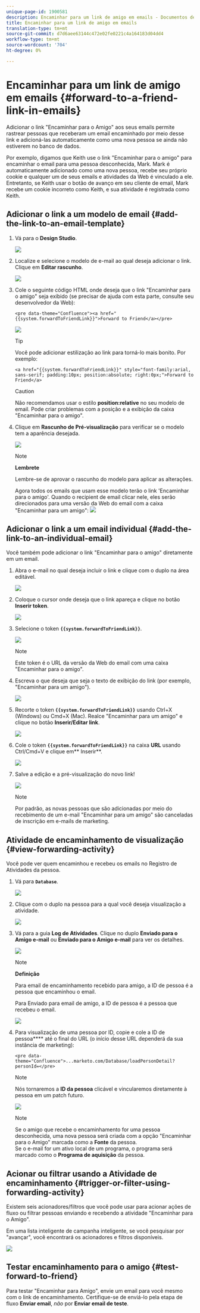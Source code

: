 ```yaml
---
unique-page-id: 1900581
description: Encaminhar para um link de amigo em emails - Documentos de marketing - Documentação do produto
title: Encaminhar para um link de amigo em emails
translation-type: tm+mt
source-git-commit: d7d6aee63144c472e02fe0221c4a164183d04dd4
workflow-type: tm+mt
source-wordcount: '704'
ht-degree: 0%

---
```



# Encaminhar para um link de amigo em emails {#forward-to-a-friend-link-in-emails}

Adicionar o link &quot;Encaminhar para o Amigo&quot; aos seus emails permite rastrear pessoas que receberam um email encaminhado por meio desse link e adicioná-las automaticamente como uma nova pessoa se ainda não estiverem no banco de dados.

Por exemplo, digamos que Keith use o link &quot;Encaminhar para o amigo&quot; para encaminhar o email para uma pessoa desconhecida, Mark. Mark é automaticamente adicionado como uma nova pessoa, recebe seu próprio cookie e qualquer um de seus emails e atividades da Web é vinculado a ele. Entretanto, se Keith usar o botão de avanço em seu cliente de email, Mark recebe um cookie incorreto como Keith, e sua atividade é registrada como Keith.

## Adicionar o link a um modelo de email {#add-the-link-to-an-email-template}

1. Vá para o **Design Studio**.

   ![](assets/one-8.png)

1. Localize e selecione o modelo de e-mail ao qual deseja adicionar o link. Clique em **Editar rascunho**.

   ![](assets/two-7.png)

1. Cole o seguinte código HTML onde deseja que o link &quot;Encaminhar para o amigo&quot; seja exibido (se precisar de ajuda com esta parte, consulte seu desenvolvedor da Web):

   `<pre data-theme="Confluence"><a href="{{system.forwardToFriendLink}}">Forward to Friend</a></pre>`

   ![](assets/three-7.png)

   >[!TIP]
   >
   >
   >Você pode adicionar estilização ao link para torná-lo mais bonito. Por exemplo:
   >
   >`<a href="{{system.forwardToFriendLink}}" style="font-family:arial, sans-serif; padding:10px; position:absolute; right:0px;">Forward to Friend</a>`

   >[!CAUTION]
   >
   >Não recomendamos usar o estilo **position:relative** no seu modelo de email. Pode criar problemas com a posição e a exibição da caixa &quot;Encaminhar para o amigo&quot;.

1. Clique em **Rascunho de Pré-visualização** para verificar se o modelo tem a aparência desejada.

   ![](assets/four-5.png)

   >[!NOTE]
   >
   >**Lembrete**
   >
   >Lembre-se de aprovar o rascunho do modelo para aplicar as alterações.

   Agora todos os emails que usam esse modelo terão o link &#39;Encaminhar para o amigo&#39;. Quando o recipient de email clicar nele, eles serão direcionados para uma versão da Web do email com a caixa &quot;Encaminhar para um amigo&quot;:
   ![](assets/f2afbox.png)

## Adicionar o link a um email individual {#add-the-link-to-an-individual-email}

Você também pode adicionar o link &quot;Encaminhar para o amigo&quot; diretamente em um email.

1. Abra o e-mail no qual deseja incluir o link e clique com o duplo na área editável.

   ![](assets/five-4.png)

1. Coloque o cursor onde deseja que o link apareça e clique no botão **Inserir token**.

   ![](assets/six-2.png)

1. Selecione o token **`{{system.forwardToFriendLink}}`**.

   ![](assets/seven-1.png)

   >[!NOTE]
   >
   >Este token é o URL da versão da Web do email com uma caixa &quot;Encaminhar para o amigo&quot;.

1. Escreva o que deseja que seja o texto de exibição do link (por exemplo, &quot;Encaminhar para um amigo&quot;).

   ![](assets/seven-1.png)

1. Recorte o token **`{{system.forwardToFriendLink}}`** usando Ctrl+X (Windows) ou Cmd+X (Mac). Realce &quot;Encaminhar para um amigo&quot; e clique no botão **Inserir/Editar link**.

   ![](assets/eight-1.png)

1. Cole o token **`{{system.forwardToFriendLink}}`** na caixa **URL** usando Ctrl/Cmd+V e clique em** Inserir**.

   ![](assets/nine.png)

1. Salve a edição e a pré-visualização do novo link!

   ![](assets/ten-1.png)

   >[!NOTE]
   >
   >Por padrão, as novas pessoas que são adicionadas por meio do recebimento de um e-mail &quot;Encaminhar para um amigo&quot; são canceladas de inscrição em e-mails de marketing.

## Atividade de encaminhamento de visualização {#view-forwarding-activity}

Você pode ver quem encaminhou e recebeu os emails no Registro de Atividades da pessoa.

1. Vá para **`Database`**.

   ![](assets/db.png)

1. Clique com o duplo na pessoa para a qual você deseja visualização a atividade.

   ![](assets/fourteen.png)

1. Vá para a guia **Log de Atividades**. Clique no duplo **Enviado para o Amigo e-mail** ou **Enviado para o Amigo e-mail** para ver os detalhes.

   ![](assets/fifteen.png)

   >[!NOTE]
   >
   >**Definição**
   >
   >
   >Para email de encaminhamento recebido para amigo, a ID de pessoa é a pessoa que encaminhou o email.
   >
   >
   >Para Enviado para email de amigo, a ID de pessoa é a pessoa que recebeu o email.

   ![](assets/sixteen.png)

1. Para visualização de uma pessoa por ID, copie e cole a ID de pessoa**** até o final do URL (o início desse URL dependerá da sua instância de marketing):

   `<pre data-theme="Confluence">...marketo.com/Database/loadPersonDetail?personId=</pre>`

   >[!NOTE]
   >
   >Nós tornaremos a **ID da pessoa** clicável e vincularemos diretamente à pessoa em um patch futuro.

   ![](assets/seventeen.png)

   >[!NOTE]
   >
   >Se o amigo que recebe o encaminhamento for uma pessoa desconhecida, uma nova pessoa será criada com a opção &quot;Encaminhar para o Amigo&quot; marcada como a **Fonte** da pessoa.\
   >Se o e-mail for um ativo local de um programa, o programa será marcado como o **Programa de aquisição** da pessoa.

## Acionar ou filtrar usando a Atividade de encaminhamento {#trigger-or-filter-using-forwarding-activity}

Existem seis acionadores/filtros que você pode usar para acionar ações de fluxo ou filtrar pessoas enviando e recebendo a atividade &quot;Encaminhar para o Amigo&quot;.

Em uma lista inteligente de campanha inteligente, se você pesquisar por &quot;avançar&quot;, você encontrará os acionadores e filtros disponíveis.

![](assets/nineteen.png)

## Testar encaminhamento para o amigo {#test-forward-to-friend}

Para testar &quot;Encaminhar para Amigo&quot;, envie um email para você mesmo com o link de encaminhamento. Certifique-se de enviá-lo pela etapa de fluxo **Enviar email**, *não* por **Enviar email de teste**.
